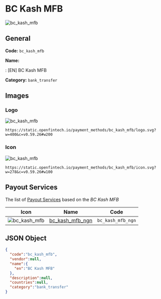 
# BC Kash MFB 
![bc_kash_mfb](https://static.openfintech.io/payment_methods/bc_kash_mfb/logo.svg?w=400&c=v0.59.26#w200)  

## General 
**Code:** `bc_kash_mfb` 
 
**Name:** 
 
:	[EN] BC Kash MFB 
 
**Category:** `bank_transfer` 
 

## Images 

### Logo 
![bc_kash_mfb](https://static.openfintech.io/payment_methods/bc_kash_mfb/logo.svg?w=400&c=v0.59.26#w200)  

```
https://static.openfintech.io/payment_methods/bc_kash_mfb/logo.svg?w=400&c=v0.59.26#w200
```  

### Icon 
![bc_kash_mfb](https://static.openfintech.io/payment_methods/bc_kash_mfb/icon.svg?w=278&c=v0.59.26#w100)  

```
https://static.openfintech.io/payment_methods/bc_kash_mfb/icon.svg?w=278&c=v0.59.26#w100
```  

## Payout Services 
 
The list of [Payout Services](/payout-services/) based on the _BC Kash MFB_ 

|Icon|Name|Code| 
|:---:|:---:|:---:| 
|![bc_kash_mfb](https://static.openfintech.io/payout_methods/bc_kash_mfb/icon.svg?w=278&c=v0.59.26#w40) |[bc_kash_mfb_ngn](/payout-services/bc_kash_mfb_ngn/)|`bc_kash_mfb_ngn`| 
 

## JSON Object 

```json
{
  "code":"bc_kash_mfb",
  "vendor":null,
  "name":{
    "en":"BC Kash MFB"
  },
  "description":null,
  "countries":null,
  "category":"bank_transfer"
}
```  
